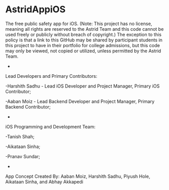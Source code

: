 # AstridAppiOS
The free public safety app for iOS. (Note: This project has no license, meaning all rights are reserved to the Astrid Team and this code cannot be used freely or publicly without breach of copyright.)
The exception to this policy is that a link to this GitHub may be shared by participant students in this project to have in their portfolio for college admissions, but this code may only be viewed, not copied or utilized, unless permitted by the Astrid Team.

-

Lead Developers and Primary Contributors:

-Harshith Sadhu - Lead iOS Developer and Project Manager, Primary iOS Contributor;

-Aaban Moiz - Lead Backend Developer and Project Manager, Primary Backend Contributor;

-

iOS Programming and Development Team:

-Tanish Shah;

-Aikataan Sinha;

-Pranav Sundar;

-

App Concept Created By: Aaban Moiz, Harshith Sadhu, Piyush Hole, Aikataan Sinha, and Abhay Akkapedi
